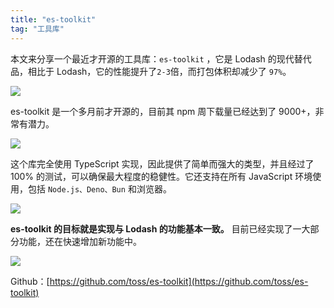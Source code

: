 ```yaml
---
title: "es-toolkit"
tag: "工具库"
---
```


本文来分享一个最近才开源的工具库：`es-toolkit` ，它是 Lodash 的现代替代品，相比于 Lodash，它的性能提升了`2-3`倍，而打包体积却减少了 `97%`。

![](../imgs/27/01.png)

es-toolkit 是一个多月前才开源的，目前其 npm 周下载量已经达到了 9000+，非常有潜力。

![](../imgs/27/02.png)

这个库完全使用 TypeScript 实现，因此提供了简单而强大的类型，并且经过了 100% 的测试，可以确保最大程度的稳健性。它还支持在所有 JavaScript 环境使用，包括 `Node.js、Deno、Bun` 和浏览器。

![](../imgs/27/03.png)

**es-toolkit 的目标就是实现与 Lodash 的功能基本一致。** 目前已经实现了一大部分功能，还在快速增加新功能中。

![](../imgs/27/04.png)

Github：[https://github.com/toss/es-toolkit](https://github.com/toss/es-toolkit)
